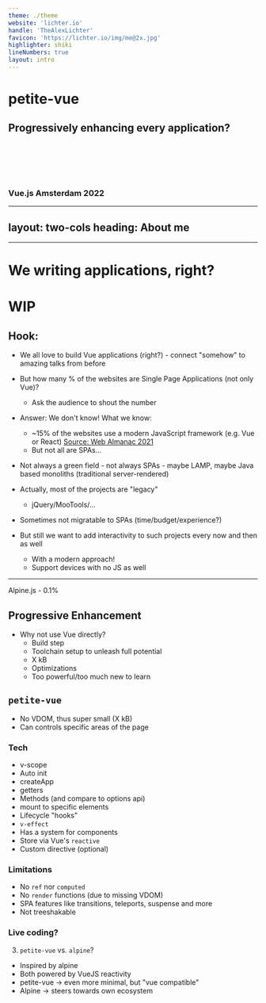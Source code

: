 ```yaml
---
theme: ./theme
website: 'lichter.io'
handle: 'TheAlexLichter'
favicon: 'https://lichter.io/img/me@2x.jpg'
highlighter: shiki
lineNumbers: true
layout: intro
---
```


<h1>petite-<span class="text-[#41b883]">vue</span> <logos-vue class="-ml-2 text-2xl" /></h1>

<h2>Progressively enhancing <span class="text-[#41b883]">every</span> application?</h2>

<br><br><br><br>

### Vue.js Amsterdam 2022

---
layout: two-cols
heading: About me
---

<template v-slot:default>
<div class="flex flex-col justify-center items-center h-full">
<img
  class="w-75 rounded-full"
  src="https://lichter.io/img/me@2x.webp"
  />
  <h2 class="mt-4">Alexander Lichter</h2>
</div>
</template>

<template v-slot:right>
<VClicks class="space-y-2 mt-10 text-xl h-full">

* <mdi-account-check class="text-green-100" /> Web Development Consultant
* <mdi-microphone /> Speaker & Instructor
* <logos-nuxt-icon /> Nuxt.js Maintainer
* <mdi-twitter class="text-blue-400" /> @TheAlexLichter
* <mdi-web /> [https://lichter.io](https://lichter.io)

</VClicks>
</template>

---

<h1>We <mdi-heart class="text-red"/> writing <logos-vue /> applications, right?</h1>


# WIP

## Hook:
  * We all love to build Vue applications (right?) - connect "somehow" to amazing talks from before
  * But how many % of the websites are Single Page Applications (not only Vue)?
    * Ask the audience to shout the number
  * Answer: We don't know! What we know:
    * ~15% of the websites use a modern JavaScript framework (e.g. Vue or React) [Source: Web Almanac 2021](https://docs.google.com/spreadsheets/d/1zU9rHpI3nC6jTz3xgN6w13afW7x34xAKBh2IPH-lVxk/edit#gid=1851485826)
    * But not all are SPAs...
    
  * Not always a green field - not always SPAs - maybe LAMP, maybe Java based monoliths (traditional server-rendered)
  * Actually, most of the projects are "legacy"
    * jQuery/MooTools/...
  * Sometimes not migratable to SPAs (time/budget/experience?)
  * But still we want to add interactivity to such projects every now and then as well
    * With a modern approach!
    * Support devices with no JS as well

---

 Alpine.js - 0.1%

## Progressive Enhancement

* Why not use Vue directly?
  * Build step
  * Toolchain setup to unleash full potential
  * X kB
  * Optimizations
  * Too powerful/too much new to learn

## `petite-vue`

* No VDOM, thus super small (X kB)
* Can controls specific areas of the page

### Tech

* v-scope
* Auto init
* createApp
* getters
* Methods (and compare to options api)
* mount to specific elements
* Lifecycle "hooks"
* `v-effect`
* Has a system for components
* Store via Vue's `reactive`
* Custom directive (optional)

### Limitations

* No `ref` nor `computed`
* No `render` functions (due to missing VDOM)
* SPA features like transitions, teleports, suspense and more
* Not treeshakable

### Live coding?

3. `petite-vue` vs. `alpine`?

* Inspired by alpine
* Both powered by VueJS reactivity
* petite-vue -> even more minimal, but "vue compatible" 
* Alpine -> steers towards own ecosystem

<!---

https://twitter.com/youyuxi/status/1410759893359874050

Vanilla.js 0 kB?

https://twitter.com/stauffermatt/status/1403798390585053190

-->